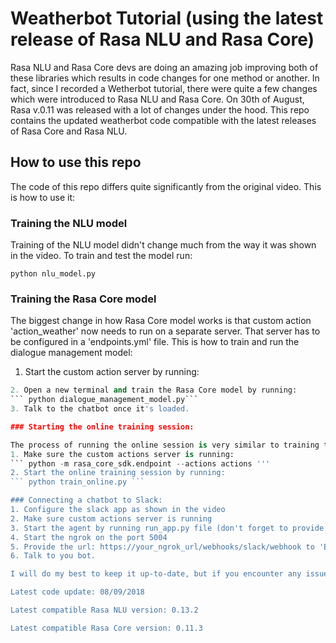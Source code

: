 # Weatherbot Tutorial (using the latest release of Rasa NLU and Rasa Core)

Rasa NLU and Rasa Core devs are doing an amazing job improving both of these libraries which results in code changes for one method or another. In fact, since I recorded a Wetherbot tutorial,
there were quite a few changes which were introduced to Rasa NLU and Rasa Core. On 30th of August, Rasa v.0.11 was released with a lot of changes under the hood. This repo contains the updated weatherbot code compatible with the latest releases of Rasa Core and Rasa NLU.

## How to use this repo

The code of this repo differs quite significantly from the original video. This is how to use it:

### Training the NLU model

Training of the NLU model didn't change much from the way it was shown in the video. To train and test the model run:  

``` python nlu_model.py ```

### Training the Rasa Core model

The biggest change in how Rasa Core model works is that custom action 'action_weather' now needs to run on a separate server. That server has to be configured in a 'endpoints.yml' file.  This is how to train and run the dialogue management model:  
1. Start the custom action server by running:  
``` python -m rasa_core_sdk.endpoint --actions actions '''
2. Open a new terminal and train the Rasa Core model by running:  
``` python dialogue_management_model.py```  
3. Talk to the chatbot once it's loaded.

### Starting the online training session:

The process of running the online session is very similar to training the Rasa Core model:
1. Make sure the custom actions server is running:
``` python -m rasa_core_sdk.endpoint --actions actions '''   
2. Start the online training session by running:
``` python train_online.py ```

### Connecting a chatbot to Slack:
1. Configure the slack app as shown in the video
2. Make sure custom actions server is running
3. Start the agent by running run_app.py file (don't forget to provide the slack_token)
4. Start the ngrok on the port 5004
5. Provide the url: https://your_ngrok_url/webhooks/slack/webhook to 'Event Subscriptions' page of the slack configuration.
6. Talk to you bot.

I will do my best to keep it up-to-date, but if you encounter any issues with using the code, please raise an issue or drop me a message :)

Latest code update: 08/09/2018

Latest compatible Rasa NLU version: 0.13.2

Latest compatible Rasa Core version: 0.11.3




